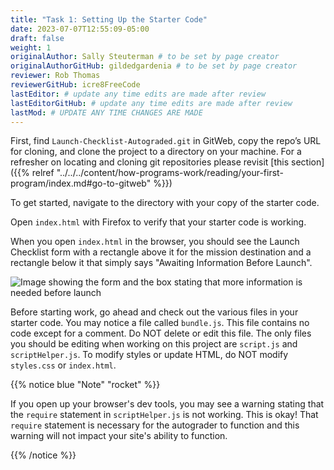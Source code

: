 ```yaml
---
title: "Task 1: Setting Up the Starter Code"
date: 2023-07-07T12:55:09-05:00
draft: false
weight: 1
originalAuthor: Sally Steuterman # to be set by page creator
originalAuthorGitHub: gildedgardenia # to be set by page creator
reviewer: Rob Thomas
reviewerGitHub: icre8FreeCode
lastEditor: # update any time edits are made after review
lastEditorGitHub: # update any time edits are made after review
lastMod: # UPDATE ANY TIME CHANGES ARE MADE
---
```


First, find `Launch-Checklist-Autograded.git` in GitWeb, copy the repo’s URL for cloning, and clone the project to a directory on your machine. For a refresher on locating and cloning git repositories please revisit [this section]({{% relref "../../../content/how-programs-work/reading/your-first-program/index.md#go-to-gitweb" %}})

To get started, navigate to the directory with your copy of the starter code. 

Open `index.html` with Firefox to verify that your starter code is working.

When you open `index.html` in the browser, you should see the Launch Checklist form with a rectangle above it for the mission destination and a rectangle below it that simply says "Awaiting Information Before Launch".

![Image showing the form and the box stating that more information is needed before launch](pictures/form-starting-point.png)

Before starting work, go ahead and check out the various files in your starter code. You may notice a file called `bundle.js`. This file contains no code except for a comment. Do NOT delete or edit this file.
The only files you should be editing when working on this project are `script.js` and `scriptHelper.js`. To modify styles or update HTML, do NOT modify `styles.css` or `index.html`.

{{% notice blue "Note" "rocket" %}}

   If you open up your browser's dev tools, you may see a warning stating that the `require` statement in `scriptHelper.js` is not working.
   This is okay! That `require` statement is necessary for the autograder to function and this warning will not impact your site's ability to function.

{{% /notice %}}
